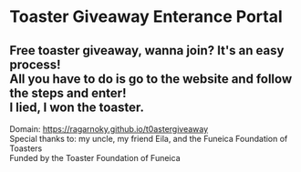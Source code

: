 # Toaster Giveaway Enterance Portal

Free toaster giveaway, wanna join?
It's an easy process!
\
All you have to do is go to the website and follow the steps and enter!
\
I lied, I won the toaster.
---------------------------------------------------------------------------------------
Domain: https://ragarnoky.github.io/t0astergiveaway
\
Special thanks to: my uncle, my friend Eila, and the Funeica Foundation of Toasters
\
Funded by the Toaster Foundation of Funeica
